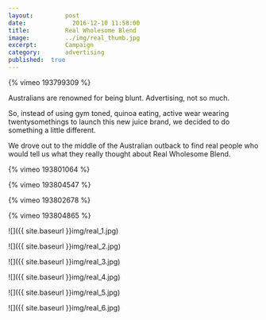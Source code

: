 ```yaml
---
layout:			post
date:			  2016-12-10 11:58:00
title:			Real Wholesome Blend
image:			../img/real_thumb.jpg
excerpt:		Campaign
category:		advertising
published:	true
---
```


{% vimeo 193799309 %}

Australians are renowned for being blunt. Advertising, not so much.

So, instead of using gym toned, quinoa eating, active wear wearing twentysomethings to launch this new juice brand, we decided to do something a little different.

We drove out to the middle of the Australian outback to find real people who would tell us what they really thought about Real Wholesome Blend.

{% vimeo 193801064 %}

{% vimeo 193804547 %}

{% vimeo 193802678 %}

{% vimeo 193804865 %}

![]({{ site.baseurl }}img/real_1.jpg)

![]({{ site.baseurl }}img/real_2.jpg)

![]({{ site.baseurl }}img/real_3.jpg)

![]({{ site.baseurl }}img/real_4.jpg)

![]({{ site.baseurl }}img/real_5.jpg)

![]({{ site.baseurl }}img/real_6.jpg)
